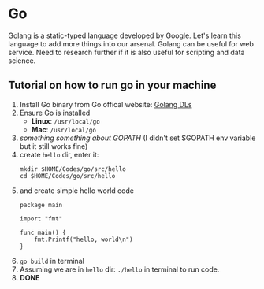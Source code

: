 # Go

Golang is a static-typed language developed by Google. Let's learn this language to add more things into our arsenal. Golang can be useful for web service. Need to research further if it is also useful for scripting and data science.

## Tutorial on how to run go in your machine
1. Install Go binary from Go offical website: [Golang DLs](https://golang.org/dl/)
2. Ensure Go is installed
    * **Linux**: `/usr/local/go`
    * **Mac**: `/usr/local/go`
3. *something something about GOPATH* (I didn't set $GOPATH env variable but it still works fine)
4. create `hello` dir, enter it:
    ```
    mkdir $HOME/Codes/go/src/hello
    cd $HOME/Codes/go/src/hello
    ```
5. and create simple hello world code
    ```
    package main

    import "fmt"

    func main() {
        fmt.Printf("hello, world\n")
    }
    ```
6. `go build` in terminal
7. Assuming we are in `hello` dir: `./hello` in terminal to run code.
8. **DONE**